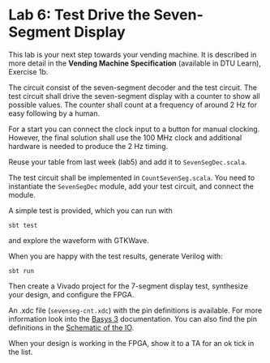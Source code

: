 # Lab 6: Test Drive the Seven-Segment Display

This lab is your next step towards your vending machine.
It is described in  more detail in the **Vending Machine Specification**
(available in DTU Learn), Exercise 1b.

The circuit consist of the seven-segment decoder and the test circuit.
The test circuit shall drive the seven-segment display with a counter
to show all possible values. The counter shall count at a frequency
of around 2 Hz for easy following by a human.

For a start you can connect the clock input to a button for manual
clocking. However, the final solution shall use the 100 MHz clock and additional
hardware is needed to produce the 2 Hz timing.

Reuse your table from last week (lab5) and add it to ```SevenSegDec.scala```.

The test circuit shall be implemented in ```CountSevenSeg.scala```. You need
to instantiate the ```SevenSegDec``` module, add your test circuit,
and connect the module.

A simple test is provided, which you can run with

```
sbt test
```

and explore the waveform with GTKWave.

When you are happy with the test results, generate Verilog with:

```
sbt run
```

Then create a Vivado project for the 7-segment display test, synthesize
your design, and configure the FPGA.

An .xdc file (```sevenseg-cnt.xdc```) with the pin definitions is available.
For more information look into the
[Basys 3](https://reference.digilentinc.com/reference/programmable-logic/basys-3/start?redirect=1)
documentation. You can also find the pin definitions in the
[Schematic of the IO](https://reference.digilentinc.com/basys3/refmanual#basic_io).

When your design is working in the FPGA, show it to a TA for an ok
tick in the list.


